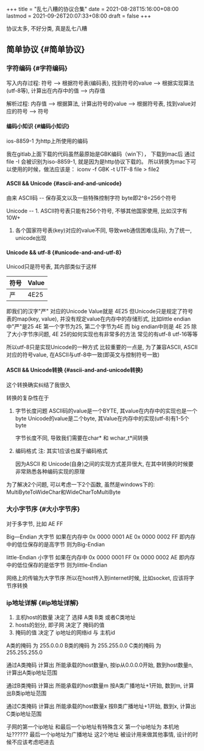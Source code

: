 +++
title = "乱七八糟的协议合集"
date = 2021-08-28T15:16:00+08:00
lastmod = 2021-09-26T20:07:33+08:00
draft = false
+++

协议太多, 不好分类, 真是乱七八糟

<!--more-->


## 简单协议 {#简单协议}


### 字符编码 {#字符编码}

写入内存过程:
符号  --> 根据符号表(编码表), 找到符号的value  --> 根据实现算法(utf-8等), 计算出在内存中的值  --> 内存值

解析过程:
内存值 --> 根据算法, 计算出符号的value  --> 根据符号表, 找到value对应的符号 --> 符号


#### 编码小知识 {#编码小知识}

ios-8859-1 为http上所使用的编码

我在gitlab上面下载的代码虽然最原始是GBK编码（win下），
下载到mac后 通过file -I 会被识别为iso-8859-1, 就是因为是http协议下载的。
所以转换为mac下可以使用的时候，做法应该是：
iconv -f GBK -t UTF-8  file > file2


#### ASCII && Unicode {#ascii-and-and-unicode}

由来
ASCII码 -- 保存英文以及一些特殊控制字符 byte即2^8=256个符号

Unicode -- 1. ASCII符号表只能有256个符号, 不够其他国家使用, 比如汉字有10W+

1.  各个国家符号表(key)对应的value不同, 导致web通信困难(乱码), 为了统一, unicode出现


#### Unicode && utf-8 {#unicode-and-and-utf-8}

Unicod只是符号表, 其内部类似于这样

| 符号 | Value |
|----|-------|
| 严 | 4E25  |

即我们的汉字"严" 对应的Unicode Value就是 4E25
但Unicode只是规定了符号表的map(key, value),
并没有规定value在内存中的存储形式,
比如little endian中"严"是25 4E 第一个字节为25, 第二个字节为4E
而  big    endian中则是  4E 25
除了大小字节序问题, 4E 25的如何实现也有非常多的方法
常见的有utf-8  utf-16等等

所以utf-8只是实现Unicode的一种方式
比较重要的一点是, 为了兼容ASCII,
ASCII对应的符号value, 在ASCII与utf-8中一致(即英文与控制符号一致)


#### ASCII && Unicode转换 {#ascii-and-and-unicode转换}

这个转换确实纠结了我很久

转换的复杂性在于

1.  字节长度问题
    ASCII码的value是一个BYTE, 其value在内存中的实现也是一个byte
    Unicode的value是二个byte, 其Value在内存中的实现(utf-8)有1-5个byte

    字节长度不同, 导致我们需要在char\* 和 wchar\_t\*间转换
2.  编码格式
    注: 其实1应该也属于编码格式

    因为ASCII 和 Unicode(自身)之间的实现方式差异很大, 在其中转换的时候要非常熟悉各种编码实现的原理

为了解决2个问题, 可以考虑一下2个函数, 虽然是windows下的:
MultiByteToWideChar和WideCharToMultiByte


### 大小字节序 {#大小字节序}

对于多字节, 比如 AE FF

Big—Endian 大字节
如果在内存中
0x 0000 0001 AE
0x 0000 0002 FF
即内存中的低位保存的是高字节 则为Big-Endian

little-Endian 小字节
如果在内存中
0x 0000 0001 FF
0x 0000 0002 AE
即内存中的低位保存的是低字节 则为little-Endian

网络上的传输为大字节序
所以在host传入到internet时候, 比如socket, 应该将字节序转换


### ip地址详解 {#ip地址详解}

1.  主机host的数量        决定了    选择 A类 B类 或者C类地址
2.  hosts的划分, 即子网   决定了    掩码的值
3.  掩码的值              决定了    ip地址的网络id 与 主机id

A类的掩码 为 255.0.0.0
B类的掩码 为 255.255.0.0
C类的掩码 为 255.255.255.0

通过A类掩码 计算出 所能承载的host数量n,
		   按ip从0.0.0.0开始, 数到host数量n, 计算出A类ip地址范围

通过B类掩码 计算出 所能承载的host数量m
		   按A类广播地址+1开始, 数到m, 计算出B类ip地址范围

通过C类掩码 计算出 所能承载的host数量x
		   按B类广播地址+1开始, 数到x, 计算出C类ip地址范围

子网的第一个ip地址 和最后一个ip地址有特殊含义
第一个ip地址为  本机地址??????
最后一个ip地址为广播地址
这2个地址 被设计用来做其他事情, 设计的时候不应该考虑吧进去